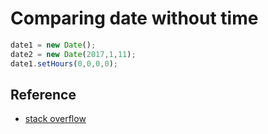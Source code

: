 # Comparing date without time

```javascript
date1 = new Date();
date2 = new Date(2017,1,11);
date1.setHours(0,0,0,0);
```

## Reference

* [stack overflow](http://stackoverflow.com/questions/2698725/comparing-date-part-only-without-comparing-time-in-javascript)